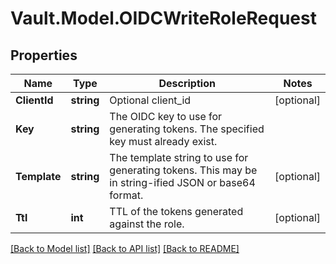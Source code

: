 # Vault.Model.OIDCWriteRoleRequest

## Properties

Name | Type | Description | Notes
------------ | ------------- | ------------- | -------------
**ClientId** | **string** | Optional client_id | [optional] 
**Key** | **string** | The OIDC key to use for generating tokens. The specified key must already exist. | 
**Template** | **string** | The template string to use for generating tokens. This may be in string-ified JSON or base64 format. | [optional] 
**Ttl** | **int** | TTL of the tokens generated against the role. | [optional] 

[[Back to Model list]](../README.md#documentation-for-models) [[Back to API list]](../README.md#documentation-for-api-endpoints) [[Back to README]](../README.md)

